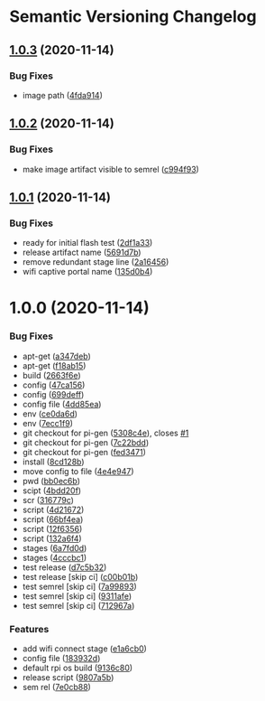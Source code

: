 # Semantic Versioning Changelog

## [1.0.3](https://github.com/ambianic/ambianic-rpi-image/compare/v1.0.2...v1.0.3) (2020-11-14)


### Bug Fixes

* image path ([4fda914](https://github.com/ambianic/ambianic-rpi-image/commit/4fda914054a50eb8dba2a9a0999ed98380aaf262))

## [1.0.2](https://github.com/ambianic/ambianic-rpi-image/compare/v1.0.1...v1.0.2) (2020-11-14)


### Bug Fixes

* make image artifact visible to semrel ([c994f93](https://github.com/ambianic/ambianic-rpi-image/commit/c994f93954b6879308951ec7e60c514046ac5d5c))

## [1.0.1](https://github.com/ambianic/ambianic-rpi-image/compare/v1.0.0...v1.0.1) (2020-11-14)


### Bug Fixes

* ready for initial flash test ([2df1a33](https://github.com/ambianic/ambianic-rpi-image/commit/2df1a33c0805288b0aaa7b27e4546ef325f73e35))
* release artifact name ([5691d7b](https://github.com/ambianic/ambianic-rpi-image/commit/5691d7b4308097ba5e93dc6e383b0d212d78a522))
* remove redundant stage line ([2a16456](https://github.com/ambianic/ambianic-rpi-image/commit/2a164565dff2604b6382402f198a0b9d793f118a))
* wifi captive portal name ([135d0b4](https://github.com/ambianic/ambianic-rpi-image/commit/135d0b4adfa8d7561da30828fcc92d4c15761254))

# 1.0.0 (2020-11-14)


### Bug Fixes

* apt-get ([a347deb](https://github.com/ambianic/ambianic-rpi-image/commit/a347deb2aa8b4af730e903ecfb8528b7574e94c2))
* apt-get ([f18ab15](https://github.com/ambianic/ambianic-rpi-image/commit/f18ab151b4a080ebbbd6e55b8f1745200f7c570a))
* build ([2663f6e](https://github.com/ambianic/ambianic-rpi-image/commit/2663f6e7754af7235f030708b0c0ddbc836fedcc))
* config ([47ca156](https://github.com/ambianic/ambianic-rpi-image/commit/47ca1564f9eb4cdac550be4aae5c34d14d874dcd))
* config ([699deff](https://github.com/ambianic/ambianic-rpi-image/commit/699deff78ffd29aa837d9f67102a37e3ab07b734))
* config file ([4dd85ea](https://github.com/ambianic/ambianic-rpi-image/commit/4dd85ea80f579af6196d1d12366f381acce2c5a1))
* env ([ce0da6d](https://github.com/ambianic/ambianic-rpi-image/commit/ce0da6d7429895b4ce16ab54ec1cc58fa090e3a5))
* env ([7ecc1f9](https://github.com/ambianic/ambianic-rpi-image/commit/7ecc1f9d30c5cdb6680062daf1574644e73f6707))
* git checkout for pi-gen ([5308c4e](https://github.com/ambianic/ambianic-rpi-image/commit/5308c4ee787e248ad46f2e7b1ac6a3da6be1b5fd)), closes [#1](https://github.com/ambianic/ambianic-rpi-image/issues/1)
* git checkout for pi-gen ([7c22bdd](https://github.com/ambianic/ambianic-rpi-image/commit/7c22bdda451aafba752699c5b4e15c0207943ad2))
* git checkout for pi-gen ([fed3471](https://github.com/ambianic/ambianic-rpi-image/commit/fed34717b4da3511a4466ac4382d3e3db0ee23a9))
* install ([8cd128b](https://github.com/ambianic/ambianic-rpi-image/commit/8cd128b0581d4c0a7c4a2043bf7bdb4d93ca0248))
* move config to file ([4e4e947](https://github.com/ambianic/ambianic-rpi-image/commit/4e4e9479975b8bff144d0ae67b87ca5656623320))
* pwd ([bb0ec6b](https://github.com/ambianic/ambianic-rpi-image/commit/bb0ec6b5e892d5b9ee1d0ff603078703d5eac1c9))
* scipt ([4bdd20f](https://github.com/ambianic/ambianic-rpi-image/commit/4bdd20f8f9c29091aea2d56145323706906628fe))
* scr ([316779c](https://github.com/ambianic/ambianic-rpi-image/commit/316779c04cab6c448fb58bfb9e6b7789c5d51652))
* script ([4d21672](https://github.com/ambianic/ambianic-rpi-image/commit/4d216720fa1ecf432ec005f7ab501d02f9e3d43e))
* script ([66bf4ea](https://github.com/ambianic/ambianic-rpi-image/commit/66bf4eafc4859449d303689fe967f518fa4bfe34))
* script ([12f6356](https://github.com/ambianic/ambianic-rpi-image/commit/12f6356748045f7ec874c134a2d8f37b6d3587e7))
* script ([132a6f4](https://github.com/ambianic/ambianic-rpi-image/commit/132a6f424f277a0451feeb9a82075260a755fcbc))
* stages ([6a7fd0d](https://github.com/ambianic/ambianic-rpi-image/commit/6a7fd0d2872424a585e6ef4089a160e1616308cf))
* stages ([4cccbc1](https://github.com/ambianic/ambianic-rpi-image/commit/4cccbc1a714c53834dc74538bfd6f7b0b72cae78))
* test release ([d7c5b32](https://github.com/ambianic/ambianic-rpi-image/commit/d7c5b32c90d3597896f48978df12025ab21033d9))
* test release [skip ci] ([c00b01b](https://github.com/ambianic/ambianic-rpi-image/commit/c00b01bab4eadd7327d8f6ec291d1bd7b725ed2e))
* test semrel [skip ci] ([7a99893](https://github.com/ambianic/ambianic-rpi-image/commit/7a9989326bcfd9374e9b75fd471f4ca2654bc1b8))
* test semrel [skip ci] ([9311afe](https://github.com/ambianic/ambianic-rpi-image/commit/9311afea280521b4d2c175e578f98225ccf44dfb))
* test semrel [skip ci] ([712967a](https://github.com/ambianic/ambianic-rpi-image/commit/712967a5de672dfad54466dc3fa23b3def0539d0))


### Features

* add wifi connect stage ([e1a6cb0](https://github.com/ambianic/ambianic-rpi-image/commit/e1a6cb024ef88b64a23ce726010c836287986061))
* config file ([183932d](https://github.com/ambianic/ambianic-rpi-image/commit/183932d663f91927daea2fd47f57ecc2e466cc17))
* default rpi os build ([9136c80](https://github.com/ambianic/ambianic-rpi-image/commit/9136c80b83b97e3ff055ca2fed90ce0b03ec1717))
* release script ([9807a5b](https://github.com/ambianic/ambianic-rpi-image/commit/9807a5b6ab3531d9c20b1ff6c2010ec4fd0b6cab))
* sem rel ([7e0cb88](https://github.com/ambianic/ambianic-rpi-image/commit/7e0cb88b85898338c79563569ad6e9f260c14a26))

